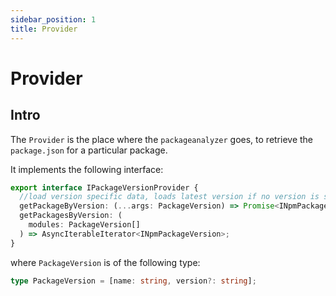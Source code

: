 ```yaml
---
sidebar_position: 1
title: Provider
---
```


# Provider

## Intro

The `Provider` is the place where the `packageanalyzer` goes, to retrieve the `package.json` for a particular package.

It implements the following interface:

```typescript
export interface IPackageVersionProvider {
  //load version specific data, loads latest version if no version is specified
  getPackageByVersion: (...args: PackageVersion) => Promise<INpmPackageVersion>;
  getPackagesByVersion: (
    modules: PackageVersion[]
  ) => AsyncIterableIterator<INpmPackageVersion>;
}
```

where `PackageVersion` is of the following type:

```typescript
type PackageVersion = [name: string, version?: string];
```
